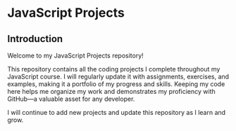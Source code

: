 # JavaScript Projects

## Introduction
Welcome to my JavaScript Projects repository!

This repository contains all the coding projects I complete throughout my JavaScript course. I will regularly update it with assignments, exercises, and examples, making it a portfolio of my progress and skills. Keeping my code here helps me organize my work and demonstrates my proficiency with GitHub—a valuable asset for any developer.

I will continue to add new projects and update this repository as I learn and grow.

